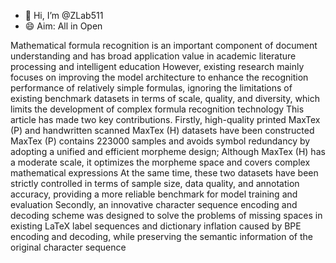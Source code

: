 - 👋 Hi, I’m @ZLab511
- 😄 Aim: All in Open

Mathematical formula recognition is an important component of document understanding and has broad application value in academic literature processing and intelligent education However, existing research mainly focuses on improving the model architecture to enhance the recognition performance of relatively simple formulas, ignoring the limitations of existing benchmark datasets in terms of scale, quality, and diversity, which limits the development of complex formula recognition technology This article has made two key contributions. Firstly, high-quality printed MaxTex (P) and handwritten scanned MaxTex (H) datasets have been constructed MaxTex (P) contains 223000 samples and avoids symbol redundancy by adopting a unified and efficient morpheme design; Although MaxTex (H) has a moderate scale, it optimizes the morpheme space and covers complex mathematical expressions At the same time, these two datasets have been strictly controlled in terms of sample size, data quality, and annotation accuracy, providing a more reliable benchmark for model training and evaluation Secondly, an innovative character sequence encoding and decoding scheme was designed to solve the problems of missing spaces in existing LaTeX label sequences and dictionary inflation caused by BPE encoding and decoding, while preserving the semantic information of the original character sequence
<!---
ZLab511/ZLab511 is a ✨ special ✨ repository because its `README.md` (this file) appears on your GitHub profile.
You can click the Preview link to take a look at your changes.
--->
